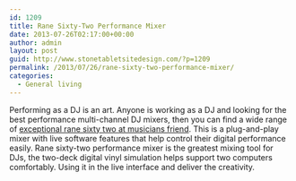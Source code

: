 ```yaml
---
id: 1209
title: Rane Sixty-Two Performance Mixer
date: 2013-07-26T02:17:00+00:00
author: admin
layout: post
guid: http://www.stonetabletsitedesign.com/?p=1209
permalink: /2013/07/26/rane-sixty-two-performance-mixer/
categories:
  - General living
---
```

Performing as a DJ is an art. Anyone is working as a DJ and looking for the best performance multi-channel DJ mixers, then you can find a wide range of [exceptional rane sixty two at musicians friend](http://www.musiciansfriend.com/pro-audio/rane-sixty-two-performance-mixer). This is a plug-and-play mixer with live software features that help control their digital performance easily. Rane sixty-two performance mixer is the greatest mixing tool for DJs, the two-deck digital vinyl simulation helps support two computers comfortably. Using it in the live interface and deliver the creativity.
